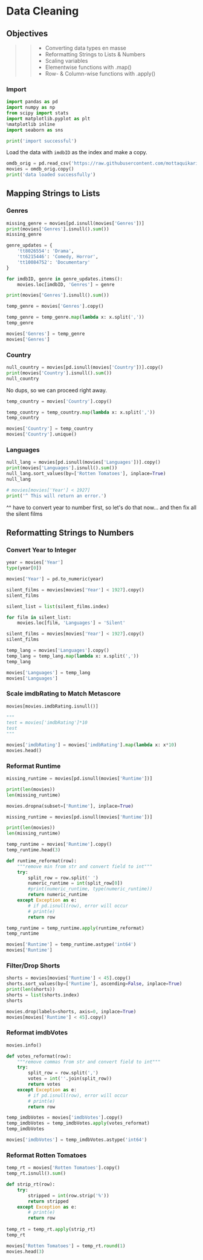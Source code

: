# Data Cleaning

## Objectives

>>* Converting data types en masse
>>* Reformatting Strings to Lists & Numbers
>>* Scaling variables
>>* Elementwise functions with .map()
>>* Row- & Column-wise functions with .apply()

### Import

```python
import pandas as pd
import numpy as np
from scipy import stats
import matplotlib.pyplot as plt
%matplotlib inline
import seaborn as sns

print('import successful')
```

Load the data with `imdbID` as the index and make a copy.

```python
omdb_orig = pd.read_csv('https://raw.githubusercontent.com/mottaquikarim/pycontent/master/content/raw_data/omdb4500_cleaning.csv', index_col='imdbID')
movies = omdb_orig.copy()
print('data loaded successfully')
```

## Mapping Strings to Lists

### Genres


```python
missing_genre = movies[pd.isnull(movies['Genres'])]
print(movies['Genres'].isnull().sum())
missing_genre
```



```python
genre_updates = {
    'tt8026554': 'Drama',
    'tt6215446': 'Comedy, Horror',
    'tt10084752': 'Documentary'
}

for imdbID, genre in genre_updates.items():
    movies.loc[imdbID, 'Genres'] = genre

print(movies['Genres'].isnull().sum())
```



```python
temp_genre = movies['Genres'].copy()
```



```python
temp_genre = temp_genre.map(lambda x: x.split(','))
temp_genre
```



```python
movies['Genres'] = temp_genre
movies['Genres']
```

### Country

```python
null_country = movies[pd.isnull(movies['Country'])].copy()
print(movies['Country'].isnull().sum())
null_country
```

No dups, so we can proceed right away.


```python
temp_country = movies['Country'].copy()
```



```python
temp_country = temp_country.map(lambda x: x.split(','))
temp_country
```



```python
movies['Country'] = temp_country
movies['Country'].unique()
```

### Languages

```python
null_lang = movies[pd.isnull(movies['Languages'])].copy()
print(movies['Languages'].isnull().sum())
null_lang.sort_values(by=['Rotten Tomatoes'], inplace=True)
null_lang
```



```python
# movies[movies['Year'] < 1927]
print('^ This will return an error.')
```

^^ have to convert year to number first, so let's do that now... and then fix all the silent films 



## Reformatting Strings to Numbers

### Convert Year to Integer

```python
year = movies['Year']
type(year[0])
```



```python
movies['Year'] = pd.to_numeric(year)
```



```python
silent_films = movies[movies['Year'] < 1927].copy()
silent_films
```



```python
silent_list = list(silent_films.index)

for film in silent_list:
    movies.loc[film, 'Languages'] = 'Silent'
```



```python
silent_films = movies[movies['Year'] < 1927].copy()
silent_films
```



```python
temp_lang = movies['Languages'].copy()
temp_lang = temp_lang.map(lambda x: x.split(','))
temp_lang
```



```python
movies['Languages'] = temp_lang
movies['Languages']
```


### Scale imdbRating to Match Metascore


```python
movies[movies.imdbRating.isnull()]
```



```python
"""
test = movies['imdbRating']*10
test
"""

movies['imdbRating'] = movies['imdbRating'].map(lambda x: x*10)
movies.head()
```

### Reformat Runtime



```python
missing_runtime = movies[pd.isnull(movies['Runtime'])]

print(len(movies))
len(missing_runtime)
```



```python
movies.dropna(subset=['Runtime'], inplace=True)
```



```python
missing_runtime = movies[pd.isnull(movies['Runtime'])]

print(len(movies))
len(missing_runtime)
```



```python
temp_runtime = movies['Runtime'].copy()
temp_runtime.head(3)
```



```python
def runtime_reformat(row):
    """remove min from str and convert field to int"""
    try:
        split_row = row.split(' ')
        numeric_runtime = int(split_row[0])
        #print(numeric_runtime, type(numeric_runtime))
        return numeric_runtime
    except Exception as e:
        # if pd.isnull(row), error will occur
        # print(e)
        return row

temp_runtime = temp_runtime.apply(runtime_reformat)
temp_runtime
```



```python
movies['Runtime'] = temp_runtime.astype('int64')
movies['Runtime']
```

### Filter/Drop Shorts



```python
shorts = movies[movies['Runtime'] < 45].copy()
shorts.sort_values(by=['Runtime'], ascending=False, inplace=True)
print(len(shorts))
shorts = list(shorts.index)
shorts
```



```python
movies.drop(labels=shorts, axis=0, inplace=True)
movies[movies['Runtime'] < 45].copy()
```


### Reformat imdbVotes



```python
movies.info()
```



```python
def votes_reformat(row):
    """remove commas from str and convert field to int"""
    try:
        split_row = row.split(',')
        votes = int(''.join(split_row))
        return votes
    except Exception as e:
        # if pd.isnull(row), error will occur
        # print(e)
        return row

temp_imdbVotes = movies['imdbVotes'].copy()
temp_imdbVotes = temp_imdbVotes.apply(votes_reformat)
temp_imdbVotes
```



```python
movies['imdbVotes'] = temp_imdbVotes.astype('int64')
```

### Reformat Rotten Tomatoes


```python
temp_rt = movies['Rotten Tomatoes'].copy()
temp_rt.isnull().sum()
```



```python
def strip_rt(row):
    try:
        stripped = int(row.strip('%'))
        return stripped
    except Exception as e:
        # print(e)
        return row
        
temp_rt = temp_rt.apply(strip_rt)
temp_rt
```



```python
movies['Rotten Tomatoes'] = temp_rt.round(1)
movies.head(3)
```







```python

```



```python

```



```python

```


